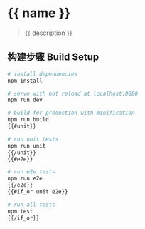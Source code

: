 # {{ name }}

> {{ description }}

## 构建步骤 Build Setup

``` bash
# install dependencies
npm install

# serve with hot reload at localhost:8080
npm run dev

# build for production with minification
npm run build
{{#unit}}

# run unit tests
npm run unit
{{/unit}}
{{#e2e}}

# run e2e tests
npm run e2e
{{/e2e}}
{{#if_or unit e2e}}

# run all tests
npm test
{{/if_or}}
```
